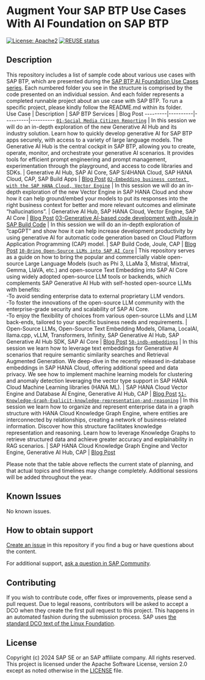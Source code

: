 # Augment Your SAP BTP Use Cases With AI Foundation on SAP BTP
[![License: Apache2](https://img.shields.io/badge/License-Apache2-green.svg)](https://opensource.org/licenses/Apache-2.0)
[![REUSE status](https://api.reuse.software/badge/github.com/SAP-samples/btp-generative-ai-hub-use-cases)](https://api.reuse.software/info/github.com/SAP-samples/btp-generative-ai-hub-use-cases)

## Description
This repository includes a list of sample code about various use cases with SAP BTP, which are presented during the [SAP BTP AI Foundation Use Cases series](https://partneredge.sap.com/en/library/education/products/btp/build/e_ep_use-cases_ai-foundation.html). Each numbered folder you see in the structure is comprised by the code presented on an individual session. And each folder represents a completed runnable project about an use case with SAP BTP. To run a specific project, please kindly follow the README.md within its folder. <br/>
Use Case | Description | SAP BTP Services | Blog Post
---------|----------|----------|----------
[`01-Social Media Citizen Reporting`](01-social-media-citizen-reporting-genai-hub) | In this session we will do an in-depth exploration of the new Generative AI Hub and its industry solution. Learn how to quickly develop generative AI for SAP BTP apps securely, with access to a variety of large language models. The Generative AI Hub is the central cockpit in SAP BTP, allowing you to create, operate, monitor, and orchestrate your generative AI scenarios. It provides tools for efficient prompt engineering and prompt management, experimentation through the playground, and access to code libraries and SDKs. | Generative AI Hub, SAP AI Core, SAP S/4HANA Cloud, SAP HANA Cloud, CAP, SAP Build Apps | [Blog Post](https://community.sap.com/t5/sap-business-technology-platform-blog-posts/augmenting-sap-btp-use-cases-with-ai-foundation-a-deep-dive-into-the/ba-p/13645665)
[`02-Embedding business context with the SAP HANA Cloud, Vector Engine`](02-embedding-business-context-vector-engine) | In this session we will do an in-depth exploration of the new Vector Engine in SAP HANA Cloud and show how it can help ground/embed your models to put its responses into the right business context for better and more relevant outcomes and eliminate “hallucinations”. | Generative AI Hub, SAP HANA Cloud, Vector Engine, SAP AI Core | [Blog Post](https://community.sap.com/t5/technology-blogs-by-sap/embedding-business-context-with-the-sap-hana-cloud-vector-engine/ba-p/13693738)
[03-Generative AI-based code development with Joule in SAP Build Code](03-develop-with-joule-in-sap-build-code) | In this session we will do an in-depth exploration of ”capGPT” and show how it can help increase development productivity by using generative AI for automatic code generation based on Cloud Platform Application Programming (CAP) model. | SAP Build Code, Joule, CAP | [Blog Post](https://community.sap.com/t5/technology-blogs-by-sap/develop-with-joule-in-sap-build-code/ba-p/13695326)
[`10-Bring Open-Source LLMs into SAP AI Core`](10-byom-oss-llm-ai-core) | This repository serves as a guide on how to bring the popular and commercially viable open-source Large Language Models (such as Phi 3, LLaMa 3, Mistral, Mixtral, Gemma, LlaVA, etc.) and open-source Text Embedding into SAP AI Core using widely adopted open-source LLM tools or backends, which complements SAP Generative AI Hub with self-hosted open-source LLMs with benefits:<br/>-To avoid sending enterprise data to external proprietary LLM vendors.<br/>-To foster the innovations of the open-source LLM community with the enterprise-grade security and scalability of SAP AI Core.<br/>-To enjoy the flexibility of choices from various open-source LLMs and LLM back-ends, tailored to your specific business needs and requirements. | Open-Source LLMs, Open-Source Text Embedding Models, Ollama, LocalAI, llama.cpp, vLLM, Transformers, Infinity, SAP Generative AI Hub, SAP Generative AI Hub SDK, SAP AI Core | [Blog Post](https://community.sap.com/t5/artificial-intelligence-and-machine-learning-blogs/bring-open-source-llms-into-sap-ai-core/ba-p/13655167)
[`50-indb-embeddings`](50-indb-embeddings) | In this session we learn how to leverage text embeddings for Generative AI scenarios that require semantic similarity searches and Retrieval Augmented Generation. We deep-dive in the recently released in-database embeddings in SAP HANA Cloud, offering additional speed and data privacy. We see how to implement machine learning models for clustering and anomaly detection leveraging the vector type support in SAP HANA Cloud Machine Learning libraries (HANA ML). | SAP HANA Cloud Vector Engine and Database AI Engine, Generative AI Hub, CAP | [Blog Post](https://community.sap.com/t5/technology-blog-posts-by-sap/grounding-ai-models-in-sap-btp-enhancing-accuracy-and-context/ba-p/14060012)
[`51-Knowledge-Graph-Explicit-knowledge-representation-and-reasoning`](51-Knowledge-Graph-Explicit-knowledge-representation-and-reasoning) | In this session we learn how to organize and represent enterprise data in a graph structure with HANA Cloud Knowledge Graph Engine, where entities are interconnected by relationships, creating a network of business-related information. Discover how this structure facilitates knowledge representation and reasoning. Learn how to leverage Knowledge Graphs to retrieve structured data and achieve greater accuracy and explainability in RAG scenarios. | SAP HANA Cloud Knowledge Graph Engine and Vector Engine, Generative AI Hub, CAP | [Blog Post](https://community.sap.com/t5/technology-blog-posts-by-sap/explicit-knowledge-representation-and-reasoning-with-knowledge-graphs/ba-p/14124234)


Please note that the table above reflects the current state of planning, and that actual topics and timelines may change completely. Additional sessions will be added throughout the year.

## Known Issues
No known issues.

## How to obtain support
[Create an issue](https://github.com/SAP-samples/<repository-name>/issues) in this repository if you find a bug or have questions about the content.
 
For additional support, [ask a question in SAP Community](https://answers.sap.com/questions/ask.html).

## Contributing
If you wish to contribute code, offer fixes or improvements, please send a pull request. Due to legal reasons, contributors will be asked to accept a DCO when they create the first pull request to this project. This happens in an automated fashion during the submission process. SAP uses [the standard DCO text of the Linux Foundation](https://developercertificate.org/).

## License
Copyright (c) 2024 SAP SE or an SAP affiliate company. All rights reserved. This project is licensed under the Apache Software License, version 2.0 except as noted otherwise in the [LICENSE](LICENSE) file.

